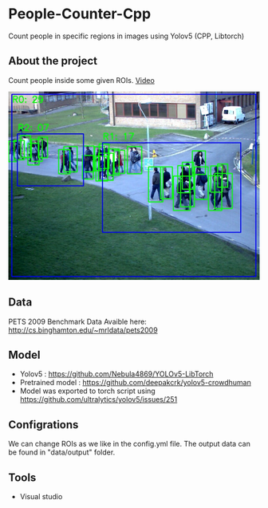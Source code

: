 # People-Counter-Cpp
Count people in specific regions in images using Yolov5 (CPP, Libtorch)


## About the project
Count people inside some given ROIs. [Video](https://www.linkedin.com/posts/abdelrahman-othman-197235b7_cplusplus-opencv-deeplearning-activity-6902779631250874368-lrpw?utm_source=share&utm_medium=member_desktop)

![This is an image](https://github.com/Eng-Abdelrahman-M/People-Counter-Cpp/blob/master/frame_0099.jpg)


## Data
PETS 2009 Benchmark Data
Avaible here: http://cs.binghamton.edu/~mrldata/pets2009

## Model
- Yolov5 : https://github.com/Nebula4869/YOLOv5-LibTorch
- Pretrained model : https://github.com/deepakcrk/yolov5-crowdhuman
- Model was exported to torch script using https://github.com/ultralytics/yolov5/issues/251

## Configrations
We can change ROIs as we like in the config.yml file.
The output data can be found in "data/output" folder.

## Tools
- Visual studio 
